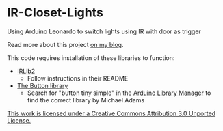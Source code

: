# IR-Closet-Lights
Using Arduino Leonardo to switch lights using IR with door as trigger

Read more about this project [on my blog](https://mylifeasa.tinkerer.us/over-engineered-closet-lights-4e5f1b2ec4dc).

This code requires installation of these libraries to function:
* [IRLib2](https://github.com/cyborg5/IRLib2)
  * Follow instructions in their README
* [The Button library](https://playground.arduino.cc/Code/Button)
  * Search for "button tiny simple" in the [Arduino Library Manager](https://learn.sparkfun.com/tutorials/installing-an-arduino-library#using-the-library-manager) to find the correct library by Michael Adams

[This work is licensed under a Creative Commons Attribution 3.0 Unported License.](https://creativecommons.org/licenses/by/3.0/)
